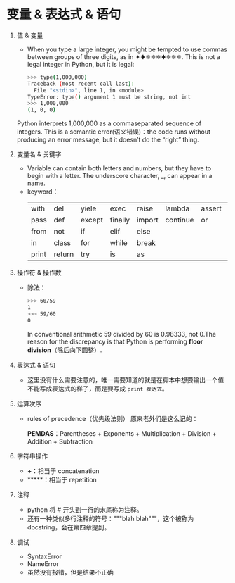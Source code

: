 # 变量 & 表达式 & 语句

1. 值 & 变量

   * When you type a large integer, you might be tempted to use commas between groups of three digits, as in ✶✱✵✵✵✱✵✵✵. This is not a legal integer in Python, but it is legal:
     ~~~ bash
     >>> type(1,000,000)
     Traceback (most recent call last):
       File "<stdin>", line 1, in <module>
     TypeError: type() argument 1 must be string, not int
     >>> 1,000,000
     (1, 0, 0)
     ~~~
   
   Python interprets 1,000,000 as a commaseparated sequence of integers. This is a semantic error(语义错误)：the code runs without producing an error message, but it doesn’t do the “right” thing.

2. 变量名 & 关键字
   
   * Variable can contain both letters and numbers, but they have to begin with a letter. The underscore character, _, can appear in a name.
   * keyword：
     <table>
        <tr>
           <td>with</td>
           <td>del</td>
           <td>yiele</td>
           <td>exec</td>
           <td>raise</td>
           <td>lambda</td>
           <td>assert</td>
           <td>global</td>
        </tr>
        <tr>
           <td>pass</td>
           <td>def</td>
           <td>except</td>
           <td>finally</td>
           <td>import</td>
           <td>continue</td>
           <td>or</td>
           <td>and</td>
        </tr>
        <tr>
           <td>from</td>
           <td>not</td>
           <td>if</td>
           <td>elif</td>
           <td>else</td>
        </tr>
        <tr>
           <td>in</td>
           <td>class</td>
           <td>for</td>
           <td>while</td>
           <td>break</td>
        </tr>
        <tr>
           <td>print</td>
           <td>return</td>
           <td>try</td>
           <td>is</td>
           <td>as</td>
        </tr>
     </table>
    
3. 操作符 & 操作数
   
   * 除法：
     ~~~ bash
     >>> 60/59
     1
     >>> 59/60
     0
     ~~~
   
     In conventional arithmetic 59 divided by 60 is 0.98333, not 0.The reason for the discrepancy is that Python is performing **floor division**（除后向下圆整）.

4. 表达式 & 语句
   
   * 这里没有什么需要注意的，唯一需要知道的就是在脚本中想要输出一个值不能写成表达式的样子，而是要写成 `print 表达式`。

5. 运算次序
   
   * rules of precedence（优先级法则）
     原来老外们是这么记的：

     **PEMDAS**：Parentheses + Exponents + Multiplication + Division + Addition + Subtraction

6. 字符串操作
   
   * **+**：相当于 concatenation
   * *****：相当于 repetition

7. 注释
   
   * python 将 # 开头到一行的末尾称为注释。
   * 还有一种类似多行注释的符号："""blah blah"""，这个被称为 docstring，会在第四章提到。

8. 调试
   
   * SyntaxError
   * NameError
   * 虽然没有报错，但是结果不正确
